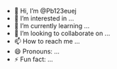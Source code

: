 - 👋 Hi, I’m @Pb123euej
- 👀 I’m interested in ...
- 🌱 I’m currently learning ...
- 💞️ I’m looking to collaborate on ...
- 📫 How to reach me ...
- 😄 Pronouns: ...
- ⚡ Fun fact: ...

<!---
Pb123euej/Pb123euej is a ✨ special ✨ repository because its `README.md` (this file) appears on your GitHub profile.
You can click the Preview link to take a look at your changes.
--->
